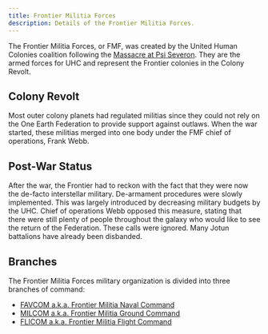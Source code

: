 ```yaml
---
title: Frontier Militia Forces
description: Details of the Frontier Militia Forces.
---
```


The Frontier Militia Forces, or FMF, was created by the United Human Colonies coalition following the [Massacre at Psi Severon](/setting/history#2438-ast---massacre-at-psi-severon). They are the armed forces for UHC and represent the Frontier colonies in the Colony Revolt.

## Colony Revolt
Most outer colony planets had regulated militias since they could not rely on the One Earth Federation to provide support against outlaws. When the war started, these militias merged into one body under the FMF chief of operations, Frank Webb.

## Post-War Status
After the war, the Frontier had to reckon with the fact that they were now the de-facto interstellar military. De-armament procedures were slowly implemented. This was largely introduced by decreasing military budgets by the UHC. Chief of operations Webb opposed this measure, stating that there were still plenty of people throughout the galaxy who would like to see the return of the Federation. These calls were ignored. Many Jotun battalions have already been disbanded.

## Branches
The Frontier Militia Forces military organization is divided into three branches of command:
- [FAVCOM a.k.a. Frontier Militia Naval Command](/setting/frontier-militia-navel-command)
- [MILCOM a.k.a. Frontier Militia Ground Command](/setting/frontier-militia-ground-command)
- [FLICOM a.k.a. Frontier Militia Flight Command](/setting/frontier-militia-flight-command)